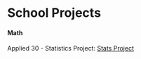 # School Projects

#### Math

Applied 30 - Statistics Project: [Stats Project](applied30 "Applied 11 Math Stats Project")
